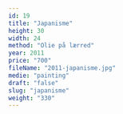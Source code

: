 ```yaml
---
id: 19
title: "Japanisme"
height: 30
width: 24
method: "Olie på lærred"
year: 2011
price: "700"
fileName: "2011-japanisme.jpg"
medie: "painting"
draft: "false"
slug: "japanisme"
weight: "330"
---
```

